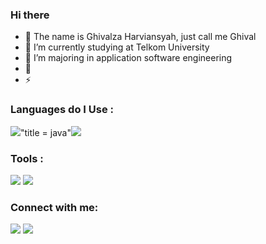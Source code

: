 ### Hi there
  
  
- 🔭 The name is Ghivalza Harviansyah, just call me Ghival
- 🌱 I’m currently studying at Telkom University
- 👯 I’m majoring in application software engineering
- 🥅 
- ⚡ 
### Languages do I Use : 
<img src="https://img.icons8.com/color/48/000000/java-coffee-cup-logo--v2.png"/>"title = java"<img src="https://img.icons8.com/color/48/000000/kotlin.png"/>
<br />

### Tools :
<img src="https://img.icons8.com/fluency/48/000000/visual-studio-code-2019.png"/> <img src="https://img.icons8.com/color/48/000000/android-studio--v2.png"/>
<br />

### Connect with me:
[<img src="https://img.icons8.com/cute-clipart/48/000000/linkedin.png"/>](https://www.linkedin.com/in/ghivalza-harviansyah)
[<img src="https://img.icons8.com/cute-clipart/48/000000/instagram-new.png"/>](https://www.instagram.com/ghivalhrvnsyah/)

